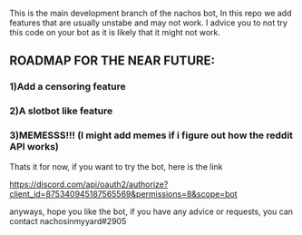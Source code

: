 This is the main development branch of the nachos bot, In this repo we add features that are usually unstabe and may not work. I advice you to not try this code on your bot as it is likely that it might not work.

## ROADMAP FOR THE NEAR FUTURE: <br/>
### 1)Add a censoring feature    <br/>
### 2)A slotbot like feature     <br/>
### 3)MEMESSS!!! (I might add memes if i figure out how the reddit API works) <br/>


Thats it for now, if you want to try the bot, here is the link

https://discord.com/api/oauth2/authorize?client_id=875340945187565569&permissions=8&scope=bot

anyways, hope you like the bot, if you have any advice or requests, you can contact nachosinmyyard#2905



